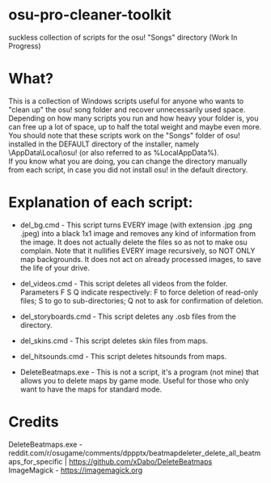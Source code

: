 # osu-pro-cleaner-toolkit
suckless collection of scripts for the osu! "Songs" directory (Work In Progress)

# What?
This is a collection of Windows scripts useful for anyone who wants to "clean up" the osu! song folder and recover unnecessarily used space.<br>
Depending on how many scripts you run and how heavy your folder is, you can free up a lot of space, up to half the total weight and maybe even more.<br>
You should note that these scripts work on the "Songs" folder of osu! installed in the DEFAULT directory of the installer, namely \AppData\Local\osu! (or also referred to as %LocalAppData%).<br>
If you know what you are doing, you can change the directory manually from each script, in case you did not install osu! in the default directory.

# Explanation of each script:

- del_bg.cmd - This script turns EVERY image (with extension .jpg .png .jpeg) into a black 1x1 image and removes any kind of information from the image. It does not actually delete the files so as not to make osu complain. Note that it nullifies EVERY image recursively, so NOT ONLY map backgrounds. It does not act on already processed images, to save the life of your drive.

- del_videos.cmd - This script deletes all videos from the folder. Parameters F S Q indicate respectively: F to force deletion of read-only files; S to go to sub-directories; Q not to ask for confirmation of deletion.

- del_storyboards.cmd - This script deletes any .osb files from the directory.

- del_skins.cmd - This script deletes skin files from maps.

- del_hitsounds.cmd - This script deletes hitsounds from maps.

- DeleteBeatmaps.exe - This is not a script, it's a program (not mine) that allows you to delete maps by game mode. Useful for those who only want to have the maps for standard mode.

# Credits
DeleteBeatmaps.exe - reddit.com/r/osugame/comments/dppptx/beatmapdeleter_delete_all_beatmaps_for_specific | https://github.com/xDabo/DeleteBeatmaps<br>
ImageMagick - https://imagemagick.org
